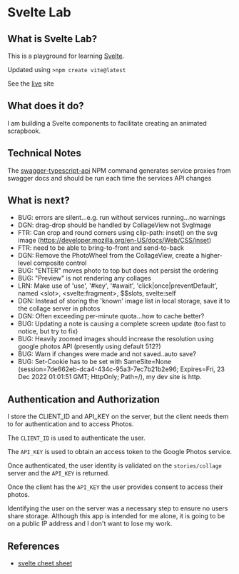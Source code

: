 # Svelte Lab

## What is Svelte Lab?

This is a playground for learning [Svelte](https://svelte.dev/).

Updated using `>npm create vite@latest`

See the [live](https://ca0v.github.io/svelte-lab) site

## What does it do?

I am building a Svelte components to facilitate creating an animated scrapbook.

## Technical Notes

The [swagger-typescript-api](https://github.com/acacode/swagger-typescript-api) NPM command generates service proxies from swagger docs and should be run each time the services API changes

## What is next?

* BUG: errors are silent...e.g. run without services running...no warnings
* DGN: drag-drop should be handled by CollageView not SvgImage
* FTR: Can crop and round corners using clip-path: inset() on the svg image (<https://developer.mozilla.org/en-US/docs/Web/CSS/inset>)
* FTR: need to be able to bring-to-front and send-to-back
* DGN: Remove the PhotoWheel from the CollageView, create a higher-level composite control
* BUG: "ENTER" moves photo to top but does not persist the ordering
* BUG: "Preview" is not rendering any collages
* LRN: Make use of 'use', '#key', '#await', 'click|once|preventDefault', named &lt;slot&gt;, &lt;svelte:fragment&gt;, $$slots, svelte:self
* DGN: Instead of storing the 'known' image list in local storage, save it to the collage server in photos
* DGN: Often exceeding per-minute quota...how to cache better?
* BUG: Updating a note is causing a complete screen update (too fast to notice, but try to fix)
* BUG: Heavily zoomed images should increase the resolution using google photos API (presently using default 512?)
* BUG: Warn if changes were made and not saved..auto save?
* BUG: Set-Cookie has to be set with SameSite=None (session=7de662eb-dca4-434c-95a3-7ec7b21b2e96; Expires=Fri, 23 Dec 2022 01:01:51 GMT; HttpOnly; Path=/), my dev site is http.

## Authentication and Authorization

I store the CLIENT_ID and API_KEY on the server, but the client needs them to for authentication and to access Photos.

The `CLIENT_ID` is used to authenticate the user.

The `API_KEY` is used to obtain an access token to the Google Photos service.

Once authenticated, the user identity is validated on the `stories/collage` server and the `API_KEY` is returned.

Once the client has the `API_KEY` the user provides consent to access their photos.

Identifying the user on the server was a necessary step to ensure no users share storage.  Although this app is intended for me alone, it is going to be on a public IP address and I don't want to lose my work.

## References

* [svelte cheet sheet](https://sveltesociety.dev/cheatsheet)

